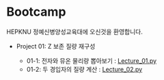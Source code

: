 # Bootcamp

HEPKNU 정예신병양성교육대에 오신것을 환영합니다.

- Project 01: Z 보존 질량 재구성

  - 01-1: 전자와 뮤온 물리량 뽑아보기 : [Lecture_01.py](https://github.com/resisov/Bootcamp/blob/main/Lecture_01.py)
  - 01-2: 두 경입자의 질량 계산 : [Lecture_02.py](https://github.com/resisov/Bootcamp/blob/main/Lecture_02.py)
